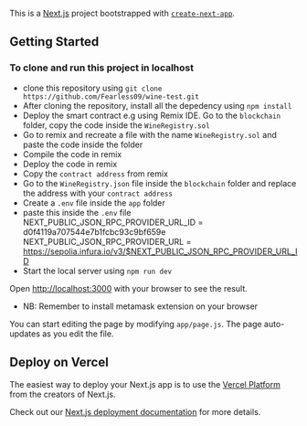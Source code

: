 This is a [Next.js](https://nextjs.org/) project bootstrapped with [`create-next-app`](https://github.com/vercel/next.js/tree/canary/packages/create-next-app).

## Getting Started
### To clone and run this project in localhost

- clone this repository using ```git clone https://github.com/Fearless09/wine-test.git```
- After cloning the repository, install all the depedency using ```npm install```
- Deploy the smart contract e.g using Remix IDE. Go to the `blockchain` folder, copy the code inside the `WineRegistry.sol`
- Go to remix and recreate a file with the name `WineRegistry.sol` and paste the code inside the folder
- Compile the code in remix
- Deploy the code in remix
- Copy the `contract address` from remix
- Go to the `WineRegistry.json` file inside the `blockchain` folder and replace the address with your `contract address`
- Create a `.env` file inside the `app` folder
- paste this inside the `.env` file
NEXT_PUBLIC_JSON_RPC_PROVIDER_URL_ID = d0f4119a707544e7b1fcbc93c9bf659e
NEXT_PUBLIC_JSON_RPC_PROVIDER_URL = https://sepolia.infura.io/v3/$NEXT_PUBLIC_JSON_RPC_PROVIDER_URL_ID
- Start the local server using ```npm run dev```

Open [http://localhost:3000](http://localhost:3000) with your browser to see the result.

- NB: Remember to install metamask extension on your browser

You can start editing the page by modifying `app/page.js`. The page auto-updates as you edit the file.

## Deploy on Vercel

The easiest way to deploy your Next.js app is to use the [Vercel Platform](https://vercel.com/new?utm_medium=default-template&filter=next.js&utm_source=create-next-app&utm_campaign=create-next-app-readme) from the creators of Next.js.

Check out our [Next.js deployment documentation](https://nextjs.org/docs/deployment) for more details.
